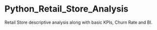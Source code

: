 # Python_Retail_Store_Analysis
Retail Store descriptive analysis along with basic KPIs, Churn Rate and BI.
